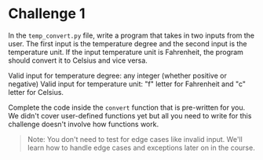 # Challenge 1

In the `temp_convert.py` file, write a program that takes in two inputs from the user. The first input is the temperature degree and the second input is the temperature unit. If the input temperature unit is Fahrenheit, the program should convert it to Celsius and vice versa.

Valid input for temperature degree: any integer (whether positive or negative)
Valid input for temperature unit: "f" letter for Fahrenheit and "c" letter for Celsius.

Complete the code inside the `convert` function that is pre-written for you. We didn't cover user-defined functions yet but all you need to write for this challenge doesn't involve how functions work.

> Note: You don't need to test for edge cases like invalid input. We'll learn how to handle edge cases and exceptions later on in the course.






